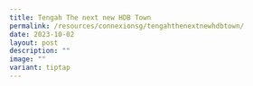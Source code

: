 ```yaml
---
title: Tengah The next new HDB Town
permalink: /resources/connexionsg/tengahthenextnewhdbtown/
date: 2023-10-02
layout: post
description: ""
image: ""
variant: tiptap
---
```

